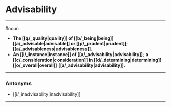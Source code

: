 # Advisability
---
#noun
- **The [[q/_quality|quality]] of [[b/_being|being]] [[a/_advisable|advisable]] or [[p/_prudent|prudent]]; [[a/_advisableness|advisableness]].**
- **An [[i/_instance|instance]] of [[a/_advisability|advisability]]; a [[c/_consideration|consideration]] in [[d/_determining|determining]] [[o/_overall|overall]] [[a/_advisability|advisability]].**
---
### Antonyms
- [[i/_inadvisability|inadvisability]]
---

